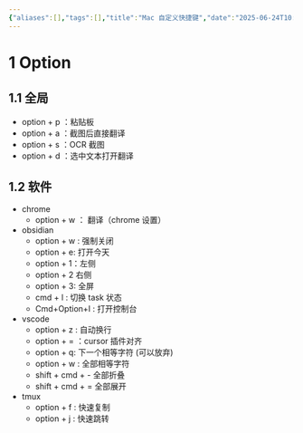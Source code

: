 ```yaml
---
{"aliases":[],"tags":[],"title":"Mac 自定义快捷键","date":"2025-06-24T10:05:37+08:00","date_modify":"2025-08-26T23:23:09+08:00","dg-publish":true,"permalink":"/Publish/104_软件使用/Mac 自定义快捷键/","dgPassFrontmatter":true,"created":"2025-06-24T10:05:37+08:00","updated":"2025-08-26T23:23:09+08:00"}
---
```



# 1 Option

## 1.1 全局

- option + p ：粘贴板
- option + a ：截图后直接翻译
- option + s ：OCR 截图
- option + d ：选中文本打开翻译

## 1.2 软件

- chrome
	- option + w ： 翻译（chrome 设置）
- obsidian
	- option + w : 强制关闭
	- option + e: 打开今天
	- option + 1：左侧
	- option + 2 右侧
	- option + 3: 全屏
	- cmd + l : 切换 task 状态
	- Cmd+Option+I : 打开控制台
- vscode
	- option + z : 自动换行
	- option + = ：cursor 插件对齐
	- option + q: 下一个相等字符 (可以放弃)
	- option + w : 全部相等字符
	- shift + cmd + - 全部折叠
	- shift + cmd + = 全部展开
- tmux
	- option + f : 快速复制
	- option + j : 快速跳转
